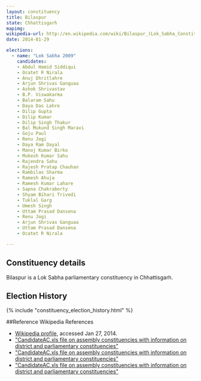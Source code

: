 ```yaml
---
layout: constituency
title: Bilaspur
state: Chhattisgarh
mapimg: 
wikipedia-url: http://en.wikipedia.com/wiki/Bilaspur_(Lok_Sabha_Constituency)
date: 2014-01-29

elections: 
  - name: "Lok Sabha 2009"
    candidates: 
    - Abdul Hamid Siddiqui 
    - Ocatet R Nirala 
    - Anuj Dhritlahre 
    - Arjun Shrivas Ganguaa 
    - Ashok Shrivastav 
    - B.P. Viswakarma 
    - Balaram Sahu 
    - Daya Das Lahre 
    - Dilip Gupta 
    - Dilip Kumar 
    - Dilip Singh Thakur 
    - Bal Mukund Singh Maravi 
    - Goju Paul 
    - Renu Jogi 
    - Daya Ram Dayal 
    - Manoj Kumar Birko 
    - Mukesh Kumar Sahu 
    - Rajendra Sahu 
    - Rajesh Pratap Chauhan 
    - Rambilas Sharma 
    - Ramesh Ahuja 
    - Ramesh Kumar Lahare 
    - Sapna Chakraborty 
    - Shyam Bihari Trivedi 
    - Tuklal Garg 
    - Umesh Singh 
    - Uttam Prasad Dansena 
    - Renu Jogi 
    - Arjun Shrivas Ganguaa 
    - Uttam Prasad Dansena 
    - Ocatet R Nirala 

---
```

## Constituency details
Bilaspur is a Lok Sabha parliamentary constituency in Chhattisgarh.




## Election History
{% include "constituency_election_history.html" %}

##Reference
Wikipedia References
- [Wikipedia profile]({{page.profile.wikipedia}}), accessed Jan 27, 2014.
- ["CandidateAC.xls file on assembly constituencies with information on district and parliamentary constituencies"][wiki1]
- ["CandidateAC.xls file on assembly constituencies with information on district and parliamentary constituencies"][wiki2]
- ["CandidateAC.xls file on assembly constituencies with information on district and parliamentary constituencies"][wiki3]

[wiki1]: http://genesys.eci.gov.in/fullcandidatelist/uireports.aspx
[wiki2]: http://web.archive.org/web/20081204083059/http://genesys.eci.gov.in/fullcandidatelist/uireports.aspx
[wiki3]: http://www.delimitation-india.com/Final_Publications/Chhattisgarh/Chhattisgarh.pdf
